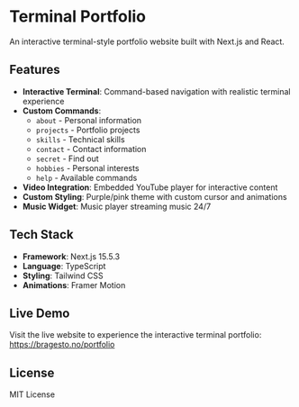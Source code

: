 # Terminal Portfolio

An interactive terminal-style portfolio website built with Next.js and React.

## Features

- **Interactive Terminal**: Command-based navigation with realistic terminal experience
- **Custom Commands**: 
  - `about` - Personal information
  - `projects` - Portfolio projects
  - `skills` - Technical skills
  - `contact` - Contact information
  - `secret` - Find out
  - `hobbies` - Personal interests
  - `help` - Available commands
- **Video Integration**: Embedded YouTube player for interactive content
- **Custom Styling**: Purple/pink theme with custom cursor and animations
- **Music Widget**: Music player streaming music 24/7

## Tech Stack

- **Framework**: Next.js 15.5.3
- **Language**: TypeScript
- **Styling**: Tailwind CSS
- **Animations**: Framer Motion

## Live Demo

Visit the live website to experience the interactive terminal portfolio:
https://bragesto.no/portfolio

## License

MIT License

